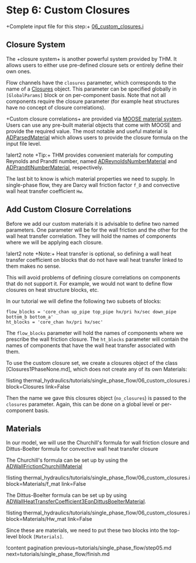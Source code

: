 # Step 6: Custom Closures

+Complete input file for this step:+ [06_custom_closures.i](thermal_hydraulics/tutorials/single_phase_flow/06_custom_closures.i)

## Closure System

The +closure system+ is another powerful system provided by THM.
It allows users to either use pre-defined closure sets or entirely define their own ones.

Flow channels have the `closures` parameter, which corresponds to the name of
a [Closures](syntax/Closures/index.md) object.
This parameter can be specified globally in `[GlobalParams]` block or on per-component basis.
Note that not all components require the closure parameter (for example heat structures have no
concept of closure correlations).

+Custom closure correlations+ are provided via [MOOSE material system](/syntax/Materials/).
Users can use any pre-built material objects that come with MOOSE and provide the required value.
The most notable and useful material is [ADParsedMaterial](ParsedMaterial.md) which allows users to
provide the closure formula on the input file level.

!alert2 note
+Tip:+ THM provides convenient materials for computing Reynolds and Prandtl number, named
[ADReynoldsNumberMaterial](ADReynoldsNumberMaterial.md) and
[ADPrandtlNumberMaterial](ADPrandtlNumberMaterial.md), respectively.

The last bit to know is which material properties we need to supply.
In single-phase flow, they are Darcy wall friction factor `f_D` and convective wall heat transfer
coefficient `Hw`.


## Add Custom Closure Correlations

Before we add our custom materials it is advisable to define two named parameters.
One parameter will be for the wall friction and the other for the wall heat transfer correlation.
They will hold the names of components where we will be applying each closure.

!alert2 note
+Note:+ Heat transfer is optional, so defining a wall heat transfer coefficient on blocks that
do not have wall heat transfer linked to them makes no sense.

This will avoid problems of defining closure correlations on components that do not support it.
For example, we would not want to define flow closures on heat structure blocks, etc.

In our tutorial we will define the following two subsets of blocks:

```
flow_blocks = 'core_chan up_pipe top_pipe hx/pri hx/sec down_pipe bottom_b bottom_a'
ht_blocks = 'core_chan hx/pri hx/sec'
```

The `flow_blocks` parameter will hold the names of components where we prescribe the wall friction
closure.
The `ht_blocks` parameter will contain the names of components that have the wall heat transfer
associated with them.

To use the custom closure set, we create a closures object of the class [Closures1PhaseNone.md],
which does not create any of its own Materials:

!listing thermal_hydraulics/tutorials/single_phase_flow/06_custom_closures.i
         block=Closures
         link=False

Then the name we gave this closures object (`no_closures`) is passed to the `closures` parameter.
Again, this can be done on a global level or per-component basis.

## Materials

In our model, we will use the Churchill's formula for wall friction closure and Dittus-Boelter
formula for convective wall heat transfer closure

The Churchill's formula can be set up by using the [ADWallFrictionChurchillMaterial](ADWallFrictionChurchillMaterial.md)

!listing thermal_hydraulics/tutorials/single_phase_flow/06_custom_closures.i
         block=Materials/f_mat
         link=False

The Dittus-Boelter formula can be set up by using [ADWallHeatTransferCoefficient3EqnDittusBoelterMaterial](ADWallHeatTransferCoefficient3EqnDittusBoelterMaterial.md).

!listing thermal_hydraulics/tutorials/single_phase_flow/06_custom_closures.i
         block=Materials/Hw_mat
         link=False

Since these are materials, we need to put these two blocks into the top-level block `[Materials]`.

!content pagination previous=tutorials/single_phase_flow/step05.md
                    next=tutorials/single_phase_flow/finish.md
